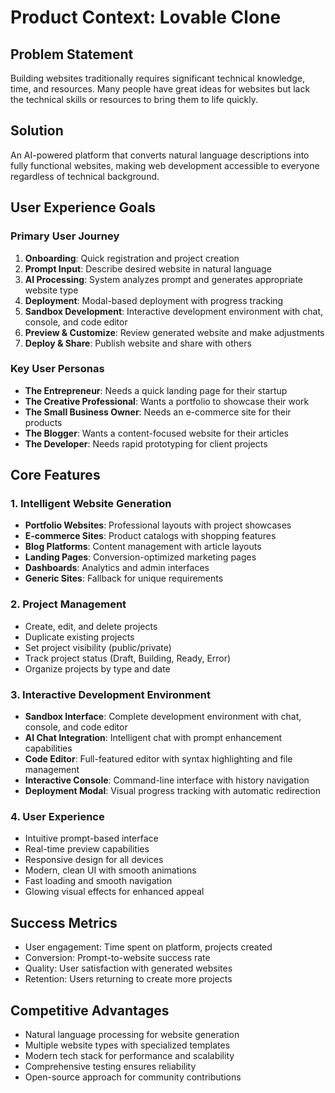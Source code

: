 # Product Context: Lovable Clone

## Problem Statement
Building websites traditionally requires significant technical knowledge, time, and resources. Many people have great ideas for websites but lack the technical skills or resources to bring them to life quickly.

## Solution
An AI-powered platform that converts natural language descriptions into fully functional websites, making web development accessible to everyone regardless of technical background.

## User Experience Goals

### Primary User Journey
1. **Onboarding**: Quick registration and project creation
2. **Prompt Input**: Describe desired website in natural language
3. **AI Processing**: System analyzes prompt and generates appropriate website type
4. **Deployment**: Modal-based deployment with progress tracking
5. **Sandbox Development**: Interactive development environment with chat, console, and code editor
6. **Preview & Customize**: Review generated website and make adjustments
7. **Deploy & Share**: Publish website and share with others

### Key User Personas
- **The Entrepreneur**: Needs a quick landing page for their startup
- **The Creative Professional**: Wants a portfolio to showcase their work
- **The Small Business Owner**: Needs an e-commerce site for their products
- **The Blogger**: Wants a content-focused website for their articles
- **The Developer**: Needs rapid prototyping for client projects

## Core Features

### 1. Intelligent Website Generation
- **Portfolio Websites**: Professional layouts with project showcases
- **E-commerce Sites**: Product catalogs with shopping features
- **Blog Platforms**: Content management with article layouts
- **Landing Pages**: Conversion-optimized marketing pages
- **Dashboards**: Analytics and admin interfaces
- **Generic Sites**: Fallback for unique requirements

### 2. Project Management
- Create, edit, and delete projects
- Duplicate existing projects
- Set project visibility (public/private)
- Track project status (Draft, Building, Ready, Error)
- Organize projects by type and date

### 3. Interactive Development Environment
- **Sandbox Interface**: Complete development environment with chat, console, and code editor
- **AI Chat Integration**: Intelligent chat with prompt enhancement capabilities
- **Code Editor**: Full-featured editor with syntax highlighting and file management
- **Interactive Console**: Command-line interface with history navigation
- **Deployment Modal**: Visual progress tracking with automatic redirection

### 4. User Experience
- Intuitive prompt-based interface
- Real-time preview capabilities
- Responsive design for all devices
- Modern, clean UI with smooth animations
- Fast loading and smooth navigation
- Glowing visual effects for enhanced appeal

## Success Metrics
- User engagement: Time spent on platform, projects created
- Conversion: Prompt-to-website success rate
- Quality: User satisfaction with generated websites
- Retention: Users returning to create more projects

## Competitive Advantages
- Natural language processing for website generation
- Multiple website types with specialized templates
- Modern tech stack for performance and scalability
- Comprehensive testing ensures reliability
- Open-source approach for community contributions
